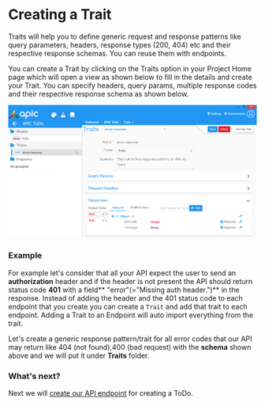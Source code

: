 # Creating a Trait

Traits will help you to define generic request and response patterns like query parameters, headers, response types \(200, 404\) etc and their respective response schemas. You can reuse them with endpoints.

You can create a Trait by clicking on the Traits option in your Project Home page which will open a view as shown below to fill in the details and create your Trait. You can specify headers, query params, multiple response codes and their respective response schema as shown below.

![](/assets/APIC-create-trait.PNG)

### Example

For example let's consider that all your API expect the user to send an **authorization** header and if the header is not present the API should return status code **401** with a field** "error"\(="Missing auth header."\)** in the response. Instead of adding the header and the 401 status code to each endpoint that you create you can create a `Trait` and add that trait to each endpoint. Adding a Trait to an Endpoint will auto import everything from the trait.

Let's create a generic response pattern/trait for all error codes that our API may return like 404 \(not found\),400 \(bad request\) with the **schema** shown above and we will put it under **Traits** folder.

### What's next?

Next we will [create our API endpoint](/designer/create-endpoint.md) for creating a ToDo.

